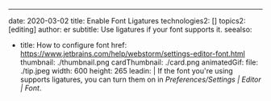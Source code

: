 ---
date: 2020-03-02
title: Enable Font Ligatures
technologies2: []
topics2: [editing]
author: er
subtitle: Use ligatures if your font supports it.
seealso:
- title: How to configure font
  href: https://www.jetbrains.com/help/webstorm/settings-editor-font.html
thumbnail: ./thumbnail.png
cardThumbnail: ./card.png
animatedGif:
  file: ./tip.jpeg
  width: 600
  height: 265
leadin: |
  If the font you're using supports ligatures, you can turn them on 
  in *Preferences/Settings | Editor | Font*. 

